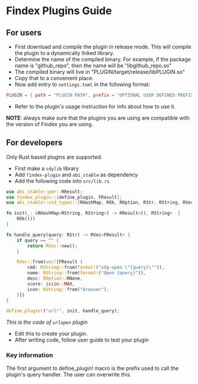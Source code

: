 # Findex Plugins Guide

## For users
- First download and compile the plugin in release mode. This will compile the plugin to a dynamically linked library.
- Determine the name of the compiled binary. For example, if the package name is "github_repo", then the name will be "libgithub_repo.so"
- The compiled binary will live in "PLUGIN/target/release/libPLUGIN.so"
- Copy that to a convenient place. 
- Now add entry to `settings.toml` in the following format:
```toml
PLUGIN = { path = "PLUGIN PATH", prefix = "OPTIONAL USER DEFINED PREFIX", config = {} }
```
- Refer to the plugin's usage instruction for info about how to use it.

**NOTE**: always make sure that the plugins you are using are compatible with the version of Findex you are using.

## For developers

Only Rust based plugins are supported.

- First make a `cdylib` library
- Add `findex-plugin` and `abi_stable` as dependency
- Add the following code into `src/lib.rs`
```rust
use abi_stable::pmr::RResult;
use findex_plugin::{define_plugin, FResult};
use abi_stable::std_types::{RHashMap, ROk, ROption, RStr, RString, RVec};

fn init(_: &RHashMap<RString, RString>) -> RResult<(), RString>  {
    ROk(())
}

fn handle_query(query: RStr) -> RVec<FResult> {
    if query == "" {
        return RVec::new();
    }

    RVec::from(vec![FResult {
        cmd: RString::from(format!("xdg-open \"{query}\"")),
        name: RString::from(format!("Open {query}")),
        desc: ROption::RNone,
        score: isize::MAX,
        icon: RString::from("browser"),
    }])
}

define_plugin!("url!", init, handle_query);
```
*This is the code of `urlopen` plugin*
- Edit this to create your plugin.
- After writing code, follow user guide to test your plugin

### Key information
The first argument to define_plugin! macro is the prefix used to call the plugin's query handler. The user can overwrite this.
